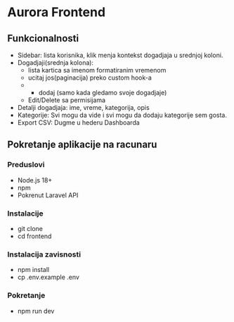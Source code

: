# Aurora Frontend

## Funkcionalnosti
- Sidebar: lista korisnika, klik menja kontekst dogadjaja u srednjoj koloni.
- Dogadjaji(srednja kolona):
    - lista kartica sa imenom formatiranim vremenom
    - ucitaj jos(paginacija) preko custom hook-a 
    - + dodaj (samo kada gledamo svoje dogadjaje)
    - Edit/Delete sa permisijama
- Detalji dogadjaja: ime, vreme, kategorija, opis
- Kategorije: Svi mogu da vide i svi mogu da dodaju kategorije sem gosta.
- Export CSV: Dugme u hederu Dashboarda

## Pokretanje aplikacije na racunaru
### Preduslovi
- Node.js 18+
- npm
- Pokrenut Laravel API

### Instalacije
- git clone <URL REPOZITORIJUMA SA GIT HUB-A>
- cd frontend

### Instalacija zavisnosti
- npm install
- cp .env.example .env

### Pokretanje
- npm run dev